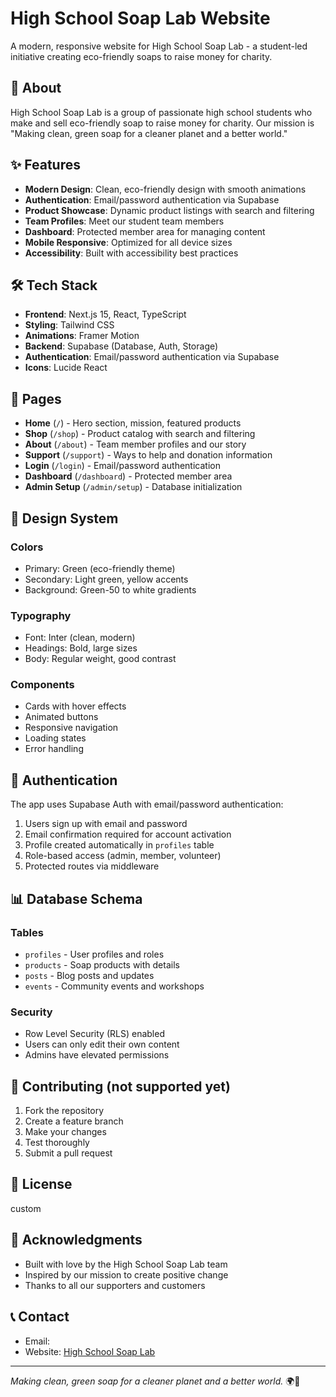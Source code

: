 # High School Soap Lab Website

A modern, responsive website for High School Soap Lab - a student-led initiative creating eco-friendly soaps to raise money for charity.

## 🌱 About

High School Soap Lab is a group of passionate high school students who make and sell eco-friendly soap to raise money for charity. Our mission is "Making clean, green soap for a cleaner planet and a better world."

## ✨ Features

- **Modern Design**: Clean, eco-friendly design with smooth animations
- **Authentication**: Email/password authentication via Supabase
- **Product Showcase**: Dynamic product listings with search and filtering
- **Team Profiles**: Meet our student team members
- **Dashboard**: Protected member area for managing content
- **Mobile Responsive**: Optimized for all device sizes
- **Accessibility**: Built with accessibility best practices

## 🛠 Tech Stack

- **Frontend**: Next.js 15, React, TypeScript
- **Styling**: Tailwind CSS
- **Animations**: Framer Motion
- **Backend**: Supabase (Database, Auth, Storage)
- **Authentication**: Email/password authentication via Supabase
- **Icons**: Lucide React

## 📱 Pages

- **Home** (`/`) - Hero section, mission, featured products
- **Shop** (`/shop`) - Product catalog with search and filtering
- **About** (`/about`) - Team member profiles and our story
- **Support** (`/support`) - Ways to help and donation information
- **Login** (`/login`) - Email/password authentication
- **Dashboard** (`/dashboard`) - Protected member area
- **Admin Setup** (`/admin/setup`) - Database initialization

## 🎨 Design System

### Colors
- Primary: Green (eco-friendly theme)
- Secondary: Light green, yellow accents
- Background: Green-50 to white gradients

### Typography
- Font: Inter (clean, modern)
- Headings: Bold, large sizes
- Body: Regular weight, good contrast

### Components
- Cards with hover effects
- Animated buttons
- Responsive navigation
- Loading states
- Error handling

## 🔐 Authentication

The app uses Supabase Auth with email/password authentication:

1. Users sign up with email and password
2. Email confirmation required for account activation
3. Profile created automatically in `profiles` table
4. Role-based access (admin, member, volunteer)
5. Protected routes via middleware

## 📊 Database Schema

### Tables
- `profiles` - User profiles and roles
- `products` - Soap products with details
- `posts` - Blog posts and updates
- `events` - Community events and workshops

### Security
- Row Level Security (RLS) enabled
- Users can only edit their own content
- Admins have elevated permissions

## 🤝 Contributing (not supported yet)

1. Fork the repository
2. Create a feature branch
3. Make your changes
4. Test thoroughly
5. Submit a pull request

## 📄 License

custom

## 🙏 Acknowledgments

- Built with love by the High School Soap Lab team
- Inspired by our mission to create positive change
- Thanks to all our supporters and customers

## 📞 Contact

- Email:  
- Website: [High School Soap Lab](https://hssl-web.vercel.app)

---

*Making clean, green soap for a cleaner planet and a better world.* 🌍🧼
